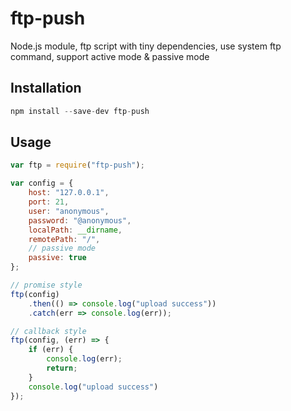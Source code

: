# ftp-push
Node.js module, ftp script with tiny dependencies, use system ftp command, support active mode & passive mode

## Installation

```js
npm install --save-dev ftp-push
```

## Usage

```js
var ftp = require("ftp-push");

var config = {
    host: "127.0.0.1",
    port: 21,
    user: "anonymous",
    password: "@anonymous",
    localPath: __dirname,
    remotePath: "/",
    // passive mode
    passive: true
};

// promise style
ftp(config)
    .then(() => console.log("upload success"))
    .catch(err => console.log(err));

// callback style
ftp(config, (err) => {
    if (err) {
        console.log(err);
        return;
    }
    console.log("upload success")
});
```
